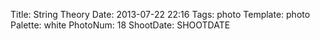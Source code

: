 Title: String Theory
Date: 2013-07-22 22:16
Tags: photo
Template: photo
Palette: white
PhotoNum: 18
ShootDate: SHOOTDATE
